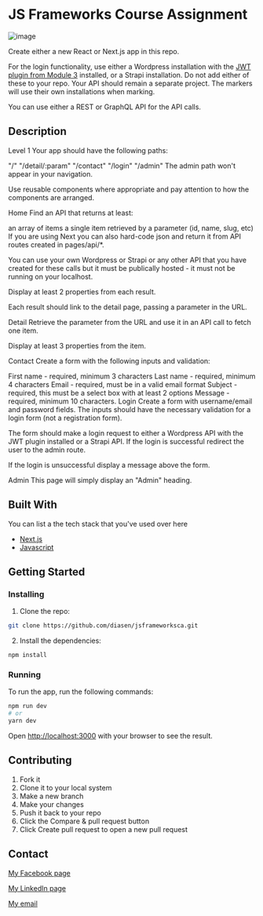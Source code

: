 # JS Frameworks Course Assignment

![image](https://startling-crumble-ea991d.netlify.app/images/jsframeworksca.png)

Create either a new React or Next.js app in this repo.

For the login functionality, use either a Wordpress installation with the <a href="https://wordpress.org/plugins/jwt-authentication-for-wp-rest-api/" target="_blank">JWT plugin from Module 3</a> installed, or a Strapi installation. Do not add either of these to your repo. Your API should remain a separate project. The markers will use their own installations when marking.

You can use either a REST or GraphQL API for the API calls.

## Description

Level 1
Your app should have the following paths:

"/"
"/detail/:param"
"/contact"
"/login"
"/admin"
The admin path won't appear in your navigation.

Use reusable components where appropriate and pay attention to how the components are arranged.

Home
Find an API that returns at least:

an array of items
a single item retrieved by a parameter (id, name, slug, etc)
If you are using Next you can also hard-code json and return it from API routes created in pages/api/\*.

You can use your own Wordpress or Strapi or any other API that you have created for these calls but it must be publically hosted - it must not be running on your localhost.

Display at least 2 properties from each result.

Each result should link to the detail page, passing a parameter in the URL.

Detail
Retrieve the parameter from the URL and use it in an API call to fetch one item.

Display at least 3 properties from the item.

Contact
Create a form with the following inputs and validation:

First name - required, minimum 3 characters
Last name - required, minimum 4 characters
Email - required, must be in a valid email format
Subject - required, this must be a select box with at least 2 options
Message - required, minimum 10 characters.
Login
Create a form with username/email and password fields. The inputs should have the necessary validation for a login form (not a registration form).

The form should make a login request to either a Wordpress API with the JWT plugin installed or a Strapi API. If the login is successful redirect the user to the admin route.

If the login is unsuccessful display a message above the form.

Admin
This page will simply display an "Admin" heading.

## Built With

You can list a the tech stack that you've used over here

- [Next.js](https://nextjs.org/)
- [Javascript](https://www.javascript.com/)

## Getting Started

### Installing

1. Clone the repo:

```bash
git clone https://github.com/diasen/jsframeworksca.git
```

2. Install the dependencies:

```
npm install
```

### Running

To run the app, run the following commands:

```bash
npm run dev
# or
yarn dev
```

Open [http://localhost:3000](http://localhost:3000) with your browser to see the result.

## Contributing

1. Fork it
2. Clone it to your local system
3. Make a new branch
4. Make your changes
5. Push it back to your repo
6. Click the Compare & pull request button
7. Click Create pull request to open a new pull request

## Contact

[My Facebook page](https://www.facebook.com/alexander.x.hansen)

[My LinkedIn page](https://www.linkedin.com/in/alexander-hansen-ab83ab8a/)

[My email](Alexander-hansen@hotmail.com)
